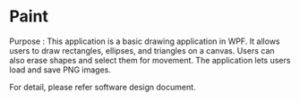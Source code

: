 # Paint
Purpose :
This application is a basic drawing application in WPF. It allows users to draw rectangles, ellipses, and triangles on a canvas. 
Users can also erase shapes and select them for movement. The application lets users load and save PNG images.

For detail, please refer software design document.
